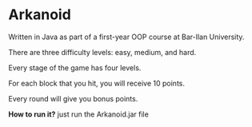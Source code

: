 # Arkanoid

Written in Java as part of a first-year OOP course at Bar-Ilan University.

There are three difficulty levels: easy, medium, and hard.

Every stage of the game has four levels.

For each block that you hit, you will receive 10 points.

Every round will give you bonus points.

  

**How to run it?** just run the Arkanoid.jar file
